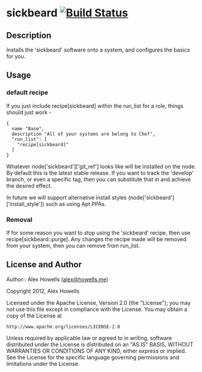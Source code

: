 # sickbeard [![Build Status](https://secure.travis-ci.org/agh-cookbooks/sickbeard.png?branch=master)](http://travis-ci.org/agh-cookbooks/sickbeard)

## Description

Installs the 'sickbeard' software onto a system, and configures the basics for you.

## Usage

### default recipe

If you just include recipe[sickbeard] within the run_list for a role, things should just work -

    {
      name "Base",
      description "All of your systems are belong to Chef",
      "run_list": [
        "recipe[sickbeard]"
      ]
    }

Whatever node['sickbeard']['git_ref'] looks like will be installed on the node. By default this is the latest stable release.
If you want to track the 'develop' branch, or even a specific tag, then you can substitute that in and achieve the desired effect.

In future we will support alternative install styles (node['sickbeard']['install_style']) such as using Apt PPAs.

### Removal

If for some reason you want to stop using the 'sickbeard' recipe, then use recipe[sickbeard::purge].
Any changes the recipe made will be removed from your system, then you can remove from run_list.

## License and Author

Author:: Alex Howells (<alex@howells.me>)

Copyright 2012, Alex Howells

Licensed under the Apache License, Version 2.0 (the "License");
you may not use this file except in compliance with the License.
You may obtain a copy of the License at

    http://www.apache.org/licenses/LICENSE-2.0

Unless required by applicable law or agreed to in writing, software
distributed under the License is distributed on an "AS IS" BASIS,
WITHOUT WARRANTIES OR CONDITIONS OF ANY KIND, either express or implied.
See the License for the specific language governing permissions and
limitations under the License.

